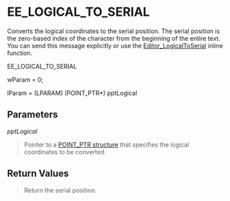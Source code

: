 # EE\_LOGICAL\_TO\_SERIAL

Converts the logical coordinates to the serial position. The serial position
is the zero-based index of the character from the beginning of the entire text.
You can send this message explicitly or use the
[Editor\_LogicalToSerial](../macro/editor_logicaltoserial)
inline function.

EE\_LOGICAL\_TO\_SERIAL

wParam = 0;

lParam = (LPARAM) (POINT\_PTR\*) pptLogical

## Parameters

_pptLogical_

> Pointer to a [POINT\_PTR structure](../structure/point_ptr) that specifies the logical coordinates to be
> converted.

## Return Values

> Return the serial position.